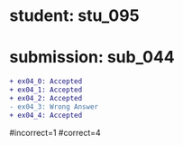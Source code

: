 # student: stu_095
# submission: sub_044

```diff
+ ex04_0: Accepted
+ ex04_1: Accepted
+ ex04_2: Accepted
- ex04_3: Wrong Answer
+ ex04_4: Accepted
```
#incorrect=1
#correct=4
